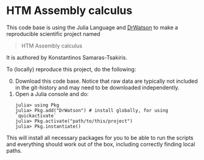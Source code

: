 # HTM Assembly calculus

This code base is using the Julia Language and [DrWatson](https://juliadynamics.github.io/DrWatson.jl/stable/)
to make a reproducible scientific project named
> HTM Assembly calculus

It is authored by Konstantinos Samaras-Tsakiris.

To (locally) reproduce this project, do the following:

0. Download this code base. Notice that raw data are typically not included in the
   git-history and may need to be downloaded independently.
1. Open a Julia console and do:
   ```
   julia> using Pkg
   julia> Pkg.add("DrWatson") # install globally, for using `quickactivate`
   julia> Pkg.activate("path/to/this/project")
   julia> Pkg.instantiate()
   ```

This will install all necessary packages for you to be able to run the scripts and
everything should work out of the box, including correctly finding local paths.
